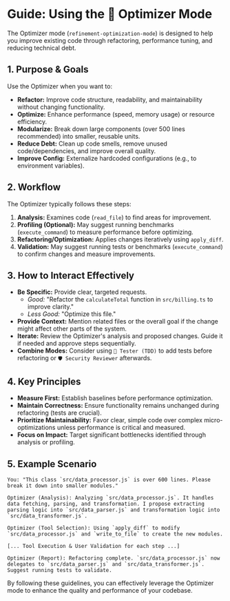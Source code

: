 # Guide: Using the 🧹 Optimizer Mode

The Optimizer mode (`refinement-optimization-mode`) is designed to help you improve existing code through refactoring, performance tuning, and reducing technical debt.

## 1. Purpose & Goals

Use the Optimizer when you want to:

*   **Refactor:** Improve code structure, readability, and maintainability without changing functionality.
*   **Optimize:** Enhance performance (speed, memory usage) or resource efficiency.
*   **Modularize:** Break down large components (over 500 lines recommended) into smaller, reusable units.
*   **Reduce Debt:** Clean up code smells, remove unused code/dependencies, and improve overall quality.
*   **Improve Config:** Externalize hardcoded configurations (e.g., to environment variables).

## 2. Workflow

The Optimizer typically follows these steps:

1.  **Analysis:** Examines code (`read_file`) to find areas for improvement.
2.  **Profiling (Optional):** May suggest running benchmarks (`execute_command`) to measure performance before optimizing.
3.  **Refactoring/Optimization:** Applies changes iteratively using `apply_diff`.
4.  **Validation:** May suggest running tests or benchmarks (`execute_command`) to confirm changes and measure improvements.

## 3. How to Interact Effectively

*   **Be Specific:** Provide clear, targeted requests.
    *   *Good:* "Refactor the `calculateTotal` function in `src/billing.ts` to improve clarity."
    *   *Less Good:* "Optimize this file."
*   **Provide Context:** Mention related files or the overall goal if the change might affect other parts of the system.
*   **Iterate:** Review the Optimizer's analysis and proposed changes. Guide it if needed and approve steps sequentially.
*   **Combine Modes:** Consider using `🧪 Tester (TDD)` to add tests before refactoring or `🛡️ Security Reviewer` afterwards.

## 4. Key Principles

*   **Measure First:** Establish baselines before performance optimization.
*   **Maintain Correctness:** Ensure functionality remains unchanged during refactoring (tests are crucial).
*   **Prioritize Maintainability:** Favor clear, simple code over complex micro-optimizations unless performance is critical and measured.
*   **Focus on Impact:** Target significant bottlenecks identified through analysis or profiling.

## 5. Example Scenario

```
You: "This class `src/data_processor.js` is over 600 lines. Please break it down into smaller modules."

Optimizer (Analysis): Analyzing `src/data_processor.js`. It handles data fetching, parsing, and transformation. I propose extracting parsing logic into `src/data_parser.js` and transformation logic into `src/data_transformer.js`.

Optimizer (Tool Selection): Using `apply_diff` to modify `src/data_processor.js` and `write_to_file` to create the new modules.

[... Tool Execution & User Validation for each step ...]

Optimizer (Report): Refactoring complete. `src/data_processor.js` now delegates to `src/data_parser.js` and `src/data_transformer.js`. Suggest running tests to validate.
```

By following these guidelines, you can effectively leverage the Optimizer mode to enhance the quality and performance of your codebase.
